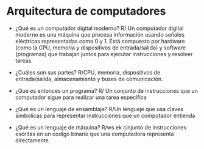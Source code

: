 # Arquitectura de computadores
- ¿Qué es un computador digital moderno?
R/ Un computador digital moderno es una máquina que procesa información usando señales eléctricas representadas como 0 y 1. Está compuesto por hardware (como la CPU, memoria y dispositivos de entrada/salida) y software (programas) que trabajan juntos para ejecutar instrucciones y resolver tareas.

- ¿Cuáles son sus partes?
R/CPU, memoria, dispositivos de entrada/salida, almacenamiento y buses de comunicación.

- ¿Qué es entonces un programa?
R/ Un conjunto de instrucciones que un computador sigue para realizar una tarea especifica
- ¿Qué es un lenguaje de ensamblaje?
R/Un lenguaje que usa claves simbolicas para representar instrucciones que un computador entienda
- ¿Qué es un lenguaje de máquina?
R/ws ek cinjunto de instrucciones escritas en un codigo binario que una computadora representa directamente.
